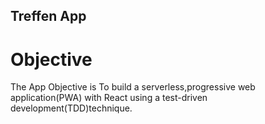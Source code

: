 ## Treffen App

# Objective

The App Objective is To build a serverless,progressive web application(PWA) with React using a test-driven development(TDD)technique.
